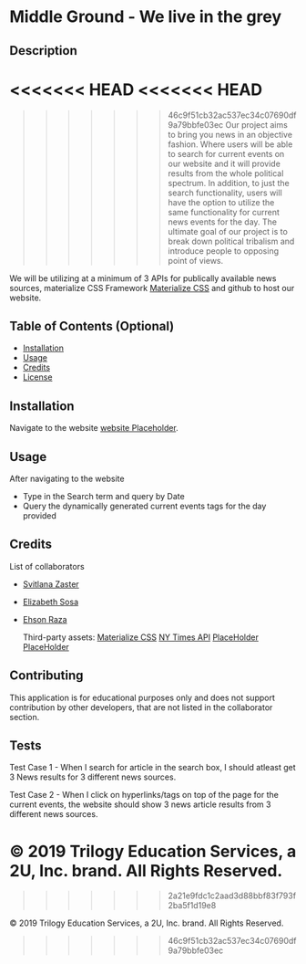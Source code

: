 # Middle Ground - We live in the grey

## Description

<<<<<<< HEAD
<<<<<<< HEAD
=======

>>>>>>> 46c9f51cb32ac537ec34c07690df9a79bbfe03ec
Our project aims to bring you news in an objective fashion. Where users will be able to search for current events on our website and it will provide results from the whole political spectrum. In addition, to just the search functionality, users will have the option to utilize the same functionality for current news events for the day. The ultimate goal of our project is to break down political tribalism and introduce people to opposing point of views.

We will be utilizing at a minimum of 3 APIs for publically available news sources, materialize CSS Framework [Materialize CSS](https://materializecss.com/) and github to host our website.

## Table of Contents (Optional)

- [Installation](#installation)
- [Usage](#usage)
- [Credits](#credits)
- [License](#license)

## Installation

Navigate to the website [website Placeholder](google.com/placeholder).

## Usage

After navigating to the website

- Type in the Search term and query by Date
- Query the dynamically generated current events tags for the day provided

## Credits

List of collaborators

- [Svitlana Zaster](https://github.com/szaster)
- [Elizabeth Sosa](https://github.com/lisasosa)
- [Ehson Raza](https://github.com/ehsonraza1)

  Third-party assets:
  [Materialize CSS](https://materializecss.com/)
  [NY Times API](https://api.nytimes.com/svc/search/v2/articlesearch.json?q=)
  [PlaceHolder](https://google.com/)
  [PlaceHolder](https://google.com/)


## Contributing

This application is for educational purposes only and does not support contribution by other developers, that are not listed in the collaborator section.

## Tests

Test Case 1 - When I search for article in the search box, I should atleast get 3 News results for 3 different news sources.

Test Case 2 - When I click on hyperlinks/tags on top of the page for the current events, the website should show 3 news article results from 3 different news sources.



# © 2019 Trilogy Education Services, a 2U, Inc. brand. All Rights Reserved.


> > > > > > > 2a21e9fdc1c2aad3d88bbf83f793f2ba5f1d19e8

© 2019 Trilogy Education Services, a 2U, Inc. brand. All Rights Reserved.


>>>>>>> 46c9f51cb32ac537ec34c07690df9a79bbfe03ec
